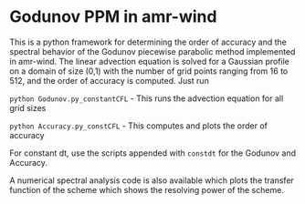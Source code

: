 # Godunov PPM in amr-wind

This is a python framework for determining the order of accuracy and the spectral behavior of 
the Godunov piecewise parabolic method implemented in amr-wind. The 
linear advection equation is solved for a Gaussian profile on a domain of 
size (0,1) with the number of grid points ranging from 16 to 512, and the order 
of accuracy is computed.
Just run

```python Godunov.py_constantCFL``` - This runs the advection equation for all grid sizes

```python Accuracy.py_constCFL``` - This computes and plots the order of accuracy

For constant dt, use the scripts appended with `constdt` for the Godunov and Accuracy.

A numerical spectral analysis code is also available which plots the transfer function of the scheme 
which shows the resolving power of the scheme.


